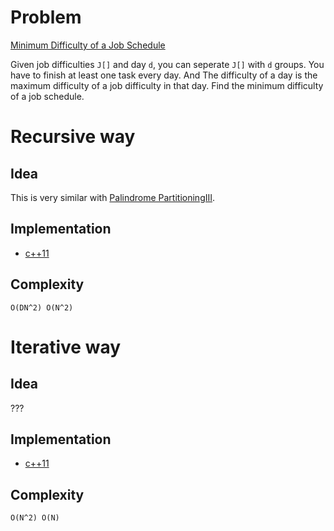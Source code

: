 # Problem

[Minimum Difficulty of a Job Schedule](https://leetcode.com/problems/minimum-difficulty-of-a-job-schedule/)

Given job difficulties `J[]` and day `d`, you can seperate `J[]` with
`d` groups. You have to finish at least one task every day. And The
difficulty of a day is the maximum difficulty of a job difficulty in
that day. Find the minimum difficulty of a job schedule.

# Recursive way

## Idea

This is very similar with [Palindrome PartitioningIII](https://github.com/iamslash/learntocode/blob/master/leetcode2/PalindromePartitioningIII/README.md).

## Implementation

* [c++11](a.cpp)

## Complexity

```
O(DN^2) O(N^2)
```

# Iterative way

## Idea

???

## Implementation

* [c++11](a.cpp)

## Complexity

```
O(N^2) O(N)
```
